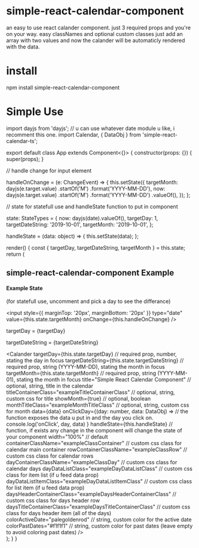 # simple-react-calendar-component

an easy to use react calander component.
just 3 required props and you're on your way.
easy classNames and optional custom classes
just add an array with two values and now the calander will be automaticly rendered with the data.

# install

npm install simple-react-calendar-component

# Simple Use

import dayjs from 'dayjs'; // u can use whatever date module u like, i recomment this one.
import Calendar, { DataObj } from 'simple-react-calendar-ts';

export default class App extends Component<{}> {
  constructor(props: {}) {
    super(props);
  }

  // handle change for input element

  handleOnChange = (e: ChangeEvent<HTMLInputElement>) => {
    this.setState({
      targetMonth: dayjs(e.target.value)
        .startOf('M')
        .format('YYYY-MM-DD'),
      now: dayjs(e.target.value)
        .startOf('M')
        .format('YYYY-MM-DD')
        .valueOf(),
    });
  };

  // state for statefull use and handleState function to put in component
  
  state: StateTypes = {
    now: dayjs(date).valueOf(),
    targetDay: 1,
    targetDateString: '2019-10-01',
    targetMonth: '2019-10-01',
  };

  handleState = (data: object) => {
    this.setState(data);
  };

  render() {
    const { targetDay, targetDateString, targetMonth } = this.state;
    return (
      <div className="container">
        <div>
          <div>
            <h2>simple-react-calendar-component Example</h2>
            <h4>Example State</h4>
            <p>
              (for statefull use, uncomment and pick a day to see the
              differance)
            </p>
            <input
              style={{ marginTop: '20px', marginBottom: '20px' }}
              type="date"
              value={this.state.targetMonth}
              onChange={this.handleOnChange}
            />
            <p>targetDay = {targetDay}</p>
            <p>targetDateString = {targetDateString}</p>
          </div>
        </div>
        <Calander
          targetDay={this.state.targetDay} // required prop, number, stating the day in focus
          targetDateString={this.state.targetDateString} // required prop, string (YYYY-MM-DD), stating the month in focus
          targetMonth={this.state.targetMonth} // required prop, string (YYYY-MM-01), stating the month in focus
          title="Simple React Calendar Component" // optional, string, title in the calendar
          titleContainerClass="exampleTitleContainerClass" // optional, string, custom css for title
          showMonth={true} // optional, boolean
          monthTitleClass="exampleMonthTitleClass" // optional, string, custom css for month
          data={data} 
          onClickDay={(day: number, data: DataObj) =>
            // the function exposes the data u put in and the day you click on.
            console.log('onClick', day, data) 
          }
          handleState={this.handleState} // function, if exists any change in the component will change the state of your component
          width="100%" // default
          containerClassName="exampleClassContainer" // custom css class for calendar main container
          rowContainerClassName="exampleClassRow" // custom css class for calendar rows
          dayContainerClassName="exampleClassDay"  // custom css class for calendar days
          dayDataListClass="exampleDayDataListClass" // custom css class for item list (if u feed data prop)
          dayDataListItemClass="exampleDayDataListItemClass" // custom css class for list item (if u feed data prop)
          daysHeaderContainerClass="exampleDaysHeaderContainerClass" // custom css class for days header row
          daysTitleContainerClass="exampleDaysTitleContainerClass" // custom css class for days header item (all of the days)
          colorActiveDate="palegoldenrod" // string, custom color for the active date
          colorPastDates="#f1f1f1" // string, custom color for past dates (leave empty to avoid coloring past dates)
        />
      </div>
    );
  }
}
